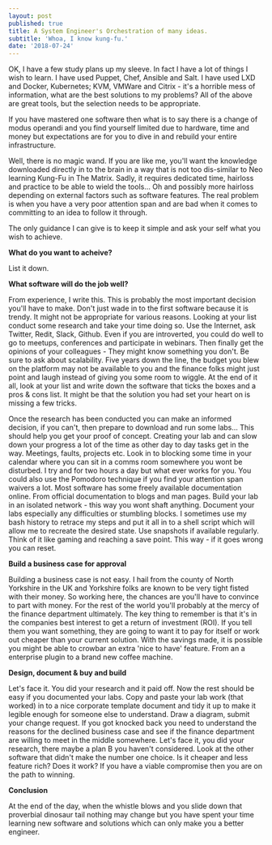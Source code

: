 ```yaml
---
layout: post
published: true
title: A System Engineer's Orchestration of many ideas.
subtitle: 'Whoa, I know kung-fu.'
date: '2018-07-24'
---
```

OK, I have a few study plans up my sleeve. In fact I have a lot of things I wish to learn.
I have used Puppet, Chef, Ansible and Salt. I have used LXD and Docker, Kubernetes; KVM, VMWare and Citrix - it's a horrible mess of information, what are the best solutions to my problems? All of the above are great tools, but the selection needs to be appropriate.

If you have mastered one software then what is to say there is a change of modus operandi and you find yourself limited due to hardware, time and money but expectations are for you to dive in and rebuild your entire infrastructure.

Well, there is no magic wand. If you are like me, you'll want the knowledge downloaded directly in to the brain in a way that is not too dis-similar to Neo learning Kung-Fu in The Matrix. Sadly, it requires dedicated time, hairloss and practice to be able to wield the tools... Oh and possibly more hairloss depending on external factors such as software features. The real problem is when you have a very poor attention span and are bad when it comes to committing to an idea to follow it through. 

The only guidance I can give is to keep it simple and ask your self what you wish to achieve.

**What do you want to acheive?**

List it down.

**What software will do the job well?**

From experience, I write this. This is probably the most important decision you'll have to make. Don't just wade in to the first software because it is trendy. It might not be appropriate for various reasons. Looking at your list conduct some research and take your time doing so. Use the Internet, ask Twitter, Redit, Slack, Github. Even if you are introverted, you could do well to go to meetups, conferences and participate in webinars. Then finally get the opinions of your colleagues - They might know something you don't. Be sure to ask about scalability. Five years down the line, the budget you blew on the platform may not be available to you and the finance folks might just point and laugh instead of giving you some room to wiggle.
At the end of it all, look at your list and write down the software that ticks the boxes and a pros & cons list. It might be that the solution you had set your heart on is missing a few tricks. 

Once the research has been conducted you can make an informed decision, if you can't, then prepare to download and run some labs... This should help you get your proof of concept.
Creating your lab and can slow down your progress a lot of the time as other day to day tasks get in the way. Meetings, faults, projects etc. Look in to blocking some time in your calendar where you can sit in a comms room somewhere you wont be disturbed. I try and  for two hours a day but what ever works for you. You could also use the Pomodoro technique if you find your attention span waivers a lot. Most software has some freely available documentation online. From official documentation to blogs and man pages. Build your lab in an isolated network - this way you wont shaft anything. Document your labs especially any difficulties or stumbling blocks. I sometimes use my bash history to retrace my steps and put it all in to a shell script which will allow me to recreate the desired state. Use snapshots if available regularly. Think of it like gaming and reaching a save point. This way - if it goes wrong you can reset.

**Build a business case for approval**

Building a business case is not easy. I hail from the county of North Yorkshire in the UK and Yorkshire folks are known to be very tight fisted with their money. So working here, the chances are you'll have to convince to part with money. For the rest of the world you'll probably at the mercy of the finance department ultimately. 
The key thing to remember is that it's in the companies best interest to get a return of investment (ROI). If you tell them you want something, they are going to want it to pay for itself or work out cheaper than your current solution. With the savings made, it is possible you might be able to crowbar an extra 'nice to have' feature. From an a enterprise plugin to a brand new coffee machine.

**Design, document & buy and build**

Let's face it. You did your research and it paid off. Now the rest should be easy if you documented your labs. Copy and paste your lab work (that worked) in to a nice corporate template document and tidy it up to make it legible enough for someone else to understand. Draw a diagram, submit your change request.
If you got knocked back you need to understand the reasons for the declined business case and see if the finance department are willing to meet in the middle somewhere. Let's face it, you did your research, there maybe a plan B you haven't considered. Look at the other software that didn't make the number one choice. Is it cheaper and less feature rich? Does it work? If you have a viable compromise then you are on the path to winning.

**Conclusion**

At the end of the day, when the whistle blows and you slide down that proverbial dinosaur tail nothing may change but you have spent your time learning new software and solutions which can only make you a better engineer.








